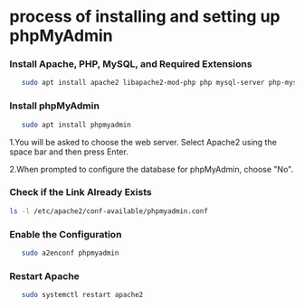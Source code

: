 # process of installing and setting up phpMyAdmin

### Install Apache, PHP, MySQL, and Required Extensions
```sh
   sudo apt install apache2 libapache2-mod-php php mysql-server php-mysql
```
### Install phpMyAdmin

```sh
   sudo apt install phpmyadmin
```
1.You will be asked to choose the web server. Select Apache2 using the space bar and then press Enter.

2.When prompted to configure the database for phpMyAdmin, choose "No".

### Check if the Link Already Exists

```sh
ls -l /etc/apache2/conf-available/phpmyadmin.conf
```
### Enable the Configuration
```sh
   sudo a2enconf phpmyadmin
```
### Restart Apache
```sh
   sudo systemctl restart apache2

```
